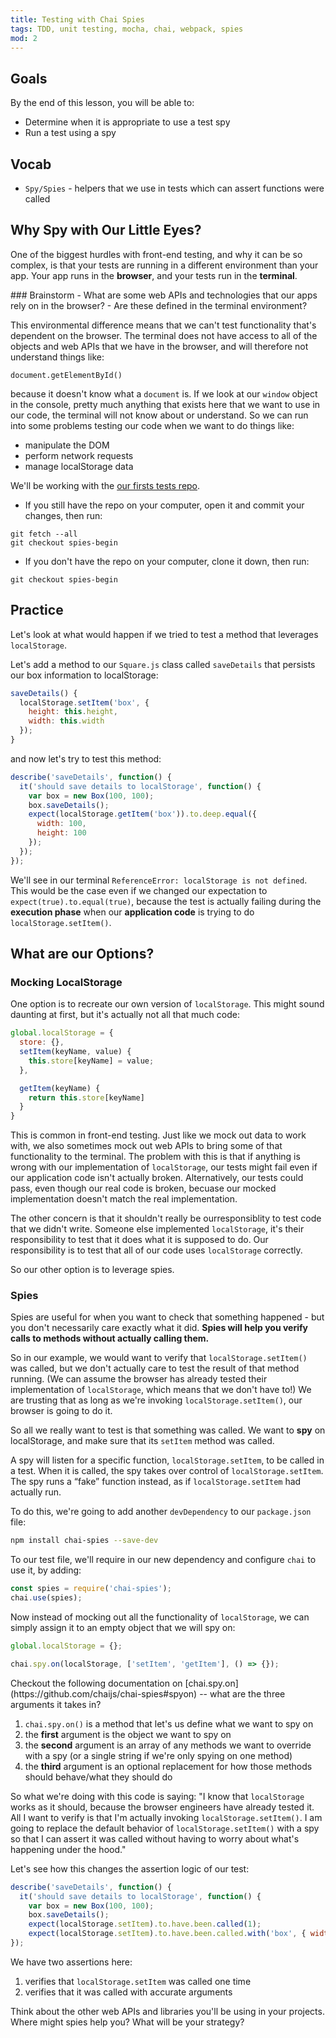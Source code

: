 ```yaml
---
title: Testing with Chai Spies
tags: TDD, unit testing, mocha, chai, webpack, spies
mod: 2
---
```


## Goals

By the end of this lesson, you will be able to:

* Determine when it is appropriate to use a test spy
* Run a test using a spy

## Vocab

- `Spy/Spies` - helpers that we use in tests which can assert functions were
  called

## Why Spy with Our Little Eyes?

One of the biggest hurdles with front-end testing, and why it can be so complex, is that your tests are running in a different environment than your app. Your app runs in the **browser**, and your tests run in the **terminal**.

<section class="call-to-action">
### Brainstorm
- What are some web APIs and technologies that our apps rely on in the browser?
- Are these defined in the terminal environment?
</section>

This environmental difference means that we can't test functionality that's dependent on the browser. The terminal does not have access to all of the objects and web APIs that we have in the browser, and will therefore not understand things like:

`document.getElementById()`

because it doesn't know what a `document` is. If we look at our `window` object in the console, pretty much anything that exists here that we want to use in our code, the terminal will not know about or understand. So we can run into some problems testing our code when we want to do things like:

* manipulate the DOM
* perform network requests
* manage localStorage data

<section class="call-to-action">
We'll be working with the <a href="https://github.com/turingschool-examples/our-first-tests" target="\__blank"> our firsts tests repo</a>.

- If you still have the repo on your computer, open it and commit your changes, then run:
```
git fetch --all
git checkout spies-begin
```
- If you don't have the repo on your computer, clone it down, then run:
```
git checkout spies-begin
```
</section>


## Practice

Let's look at what would happen if we tried to test a method that leverages `localStorage`.

Let's add a method to our `Square.js` class called `saveDetails` that persists our box information to localStorage:

```js
saveDetails() {
  localStorage.setItem('box', {
    height: this.height,
    width: this.width
  });
}
```

and now let's try to test this method:

```js
describe('saveDetails', function() {
  it('should save details to localStorage', function() {
    var box = new Box(100, 100);
    box.saveDetails();
    expect(localStorage.getItem('box')).to.deep.equal({
      width: 100,
      height: 100
    });
  });
});
```

We'll see in our terminal `ReferenceError: localStorage is not defined`. This would be the case even if we changed our expectation to `expect(true).to.equal(true)`, because the test is actually failing during the **execution phase** when our **application code** is trying to do `localStorage.setItem()`.


## What are our Options?

### Mocking LocalStorage

One option is to recreate our own version of `localStorage`. This might sound daunting at first, but it's actually not all that much code:

```js
global.localStorage = {
  store: {},
  setItem(keyName, value) {
    this.store[keyName] = value;
  },

  getItem(keyName) {
    return this.store[keyName]
  }
}
```

This is common in front-end testing. Just like we mock out data to work with, 
we also sometimes mock out web APIs to bring some of that functionality to 
the terminal. The problem with this is that if anything is wrong with our 
implementation of `localStorage`, our tests might fail even if our 
application code isn't actually broken. Alternatively, our tests could pass,
even though our real code is broken, becuase our mocked implementation doesn't
match the real implementation.

The other concern is that it shouldn't really be ourresponsiblity to 
test code that we didn't write. Someone else implemented
`localStorage`, it's their responsibility to test that it does what it is
supposed to do. Our responsibility is to test that all of our code uses
`localStorage` correctly.

So our other option is to leverage spies.


### Spies

Spies are useful for when you want to check that something happened - but you don't necessarily care exactly what it did. **Spies will help you verify calls to methods without actually calling them.**

So in our example, we would want to verify that `localStorage.setItem()` was called, but we don't actually care to test the result of that method running. (We can assume the browser has already tested their implementation of `localStorage`, which means that we don't have to!) We are trusting that as long as we're invoking `localStorage.setItem()`, our browser is going to do it.

So all we really want to test is that something was called. We want to **spy** on localStorage, and make sure that its `setItem` method was called.

A spy will listen for a specific function, `localStorage.setItem`, to be called in a test. When it is called, the spy takes over control of `localStorage.setItem`. The spy runs a “fake” function instead, as if `localStorage.setItem` had actually run.

To do this, we're going to add another `devDependency` to our `package.json` file:

```bash
npm install chai-spies --save-dev
```

To our test file, we'll require in our new dependency and configure `chai` to use it, by adding:

```js
const spies = require('chai-spies');
chai.use(spies);
```

Now instead of mocking out all the functionality of `localStorage`, we can simply assign it to an empty object that we will spy on:

```js
global.localStorage = {};
```


```js
chai.spy.on(localStorage, ['setItem', 'getItem'], () => {});
```

<section class="call-to-action">
Checkout the following documentation on [chai.spy.on](https://github.com/chaijs/chai-spies#spyon) -- what are the three arguments it takes in?
</section>


1. `chai.spy.on()` is a method that let's us define what we want to spy on
2. the **first** argument is the object we want to spy on
3. the **second** argument is an array of any methods we want to override with a spy (or a single string if we're only spying on one method)
4. the **third** argument is an optional replacement for how those methods should behave/what they should do

So what we're doing with this code is saying: "I know that `localStorage` works as it should, because the browser engineers have already tested it. All I want to verify is that I'm actually invoking `localStorage.setItem()`. I am going to replace the default behavior of `localStorage.setItem()` with a spy so that I can assert it was called without having to worry about what's happening under the hood."

Let's see how this changes the assertion logic of our test:

```js
describe('saveDetails', function() {
  it('should save details to localStorage', function() {
    var box = new Box(100, 100);
    box.saveDetails();
    expect(localStorage.setItem).to.have.been.called(1);
    expect(localStorage.setItem).to.have.been.called.with('box', { width: 100, height: 100 });
});
```

We have two assertions here:
1. verifies that `localStorage.setItem` was called one time
2. verifies that it was called with accurate arguments


<section class="call-to-action">
Think about the other web APIs and libraries you'll be using in your projects. Where might spies help you? What will be your strategy?
</section>
